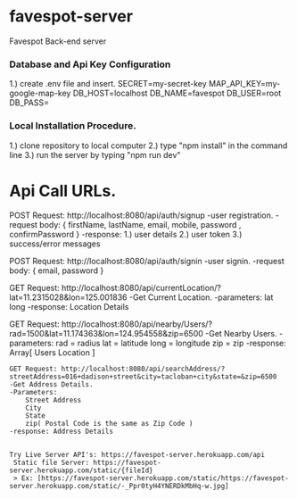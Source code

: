 # favespot-server
Favespot Back-end server

### Database and Api Key Configuration
  1.) create .env file and insert.
SECRET=my-secret-key
MAP_API_KEY=my-google-map-key
DB_HOST=localhost
DB_NAME=favespot
DB_USER=root
DB_PASS=

### Local Installation Procedure.
  1.) clone repository to local computer
  2.) type "npm install" in the command line
  3.) run the server by typing "npm run dev"
  


# Api Call URLs.
 POST Request: http://localhost:8080/api/auth/signup
    -user registration.
    -request body: 
         { firstName, lastName, email, mobile, password , confirmPassword }
    -response: 
        1.) user details
        2.) user token
        3.) success/error messages


  POST Request: http://localhost:8080/api/auth/signin
    -user signin.
    -request body: 
        { email, password }
        
   GET Request: http://localhost:8080/api/currentLocation/?lat=11.2315028&lon=125.001836
    -Get Current Location.
    -parameters: 
      lat
      long
    -response: Location Details 

          
   GET Request: http://localhost:8080/api/nearby/Users/?rad=1500&lat=11.174363&lon=124.954558&zip=6500
    -Get Nearby Users.
    -parameters: 
      rad = radius
      lat = latitude
      long = longitude
      zip = zip
    -response: Array[ Users Location ]
     
    GET Request: http://localhost:8080/api/searchAddress/?streetAddress=016+dadison+street&city=tacloban+city&state=&zip=6500
    -Get Address Details.
    -Parameters:
        Street Address
        City
        State
        zip( Postal Code is the same as Zip Code )
    -response: Address Details


    Try Live Server API's: https://favespot-server.herokuapp.com/api
     Static file Server: https://favespot-server.herokuapp.com/static/{fileId}
     > Ex: [https://favespot-server.herokuapp.com/static/https://favespot-server.herokuapp.com/static/-_Ppr0tyH4YNERDkMbHq-w.jpg]



